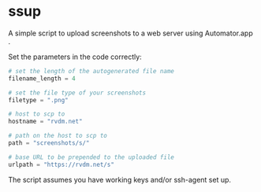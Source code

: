 # ssup
A simple script to upload screenshots to a web server using Automator.app .

Set the parameters in the code correctly:
```python
# set the length of the autogenerated file name
filename_length = 4

# set the file type of your screenshots
filetype = ".png"

# host to scp to
hostname = "rvdm.net"

# path on the host to scp to
path = "screenshots/s/"

# base URL to be prepended to the uploaded file
urlpath = "https://rvdm.net/s"
```

The script assumes you have working keys and/or ssh-agent set up.
